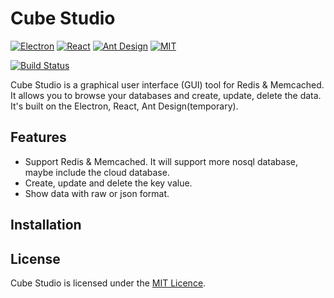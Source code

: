 Cube Studio
========
[![Electron](https://img.shields.io/badge/electron-^1.7.8-brightgreen.svg?style=flat-square)](https://github.com/electron/electron)
[![React](https://img.shields.io/badge/react-^16.0.0-brightgreen.svg?style=flat-square)](https://github.com/facebook/react)
[![Ant Design](https://img.shields.io/badge/ant--design-^3.0.2-yellowgreen.svg?style=flat-square)](https://github.com/ant-design/ant-design)
[![MIT](https://img.shields.io/dub/l/vibe-d.svg?style=flat-square)](http://opensource.org/licenses/MIT)

[![Build Status](https://travis-ci.org/fachilles/cube-studio.svg?branch=master)](https://travis-ci.org/fachilles/cube-studio)

Cube Studio is a graphical user interface (GUI) tool for Redis & Memcached. 
It allows you to browse your databases and create, update, delete the data.
It's built on the Electron, React, Ant Design(temporary).
                    
## Features
* Support Redis & Memcached. It will support more nosql database, maybe include the cloud database.
* Create, update and delete the key value.
* Show data with raw or json format.

## Installation


## License
Cube Studio is licensed under the [MIT Licence](https://github.com/marmelab/admin-on-rest/blob/master/LICENSE.md).
